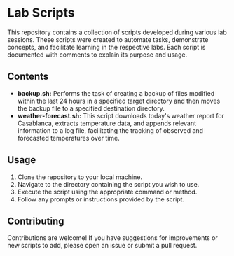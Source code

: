 # Lab Scripts

This repository contains a collection of scripts developed during various lab sessions. These scripts were created to automate tasks, demonstrate concepts, and facilitate learning in the respective labs. Each script is documented with comments to explain its purpose and usage.

## Contents

- **backup.sh:** Performs the task of creating a backup of files modified within the last 24 hours in a specified target directory and then moves the backup file to a specified destination directory.
- **weather-forecast.sh:** This script downloads today's weather report for Casablanca, extracts temperature data, and appends relevant information to a log file, facilitating the tracking of observed and forecasted temperatures over time.

## Usage

1. Clone the repository to your local machine.
2. Navigate to the directory containing the script you wish to use.
3. Execute the script using the appropriate command or method.
4. Follow any prompts or instructions provided by the script.

## Contributing

Contributions are welcome! If you have suggestions for improvements or new scripts to add, please open an issue or submit a pull request.
